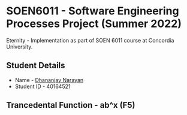 # SOEN6011 - Software Engineering Processes Project (Summer 2022)

Eternity - Implementation as part of SOEN 6011 course at Concordia University.

## Student Details
 - Name - <a href="https://www.linkedin.com/in/dhananjay-narayan-aa222615b/"> Dhananjay Narayan </a>
 - Student ID - 40164521
 
 ## Trancedental Function - ab^x (F5)
